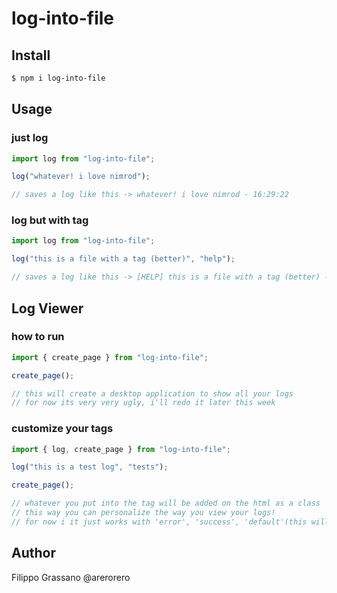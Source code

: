 # log-into-file

## Install

```bash
$ npm i log-into-file
```

## Usage

### just log

```js
import log from "log-into-file";

log("whatever! i love nimrod");

// saves a log like this -> whatever! i love nimrod - 16:29:22
```

### log but with tag

```js
import log from "log-into-file";

log("this is a file with a tag (better)", "help");

// saves a log like this -> [HELP] this is a file with a tag (better) - 16:29:51
```

## Log Viewer

### how to run

```js
import { create_page } from "log-into-file";

create_page();

// this will create a desktop application to show all your logs
// for now its very very ugly, i'll redo it later this week
```

### customize your tags

```js
import { log, create_page } from "log-into-file";

log("this is a test log", "tests");

create_page();

// whatever you put into the tag will be added on the html as a class
// this way you can personalize the way you view your logs!
// for now i it just works with 'error', 'success', 'default'(this will be default if you do not put any tag) and 'tag'(this will be default if you put another tag)
```

## Author

Filippo Grassano
@arerorero
